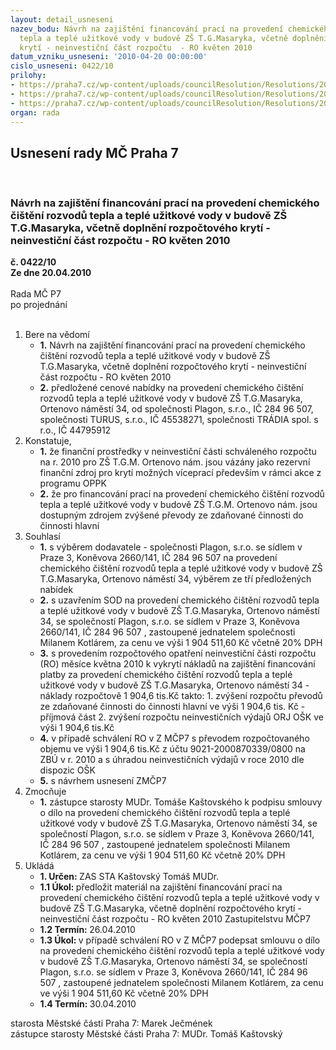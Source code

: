 ```yaml
---
layout: detail_usneseni
nazev_bodu: Návrh na zajištění financování prací na provedení chemického čištění rozvodů
  tepla a teplé užitkové vody v budově ZŠ T.G.Masaryka, včetně doplnění rozpočtového
  krytí - neinvestiční část rozpočtu  - RO květen 2010
datum_vzniku_usneseni: '2010-04-20 00:00:00'
cislo_usneseni: 0422/10
prilohy:
- https://praha7.cz/wp-content/uploads/councilResolution/Resolutions/20490/18-10-skmbt_60010041911060.tif
- https://praha7.cz/wp-content/uploads/councilResolution/Resolutions/20490/18-10-n%c3%a1vrh_is_pro_akci_tgm_969_tis._k%c4%8d.doc
- https://praha7.cz/wp-content/uploads/councilResolution/Resolutions/20490/18-10-tgmasatykcisteniz.doc
organ: rada
---
```

<div id="ucUsn_pList" class="usn">
	<span><h2>Usnesení rady MČ Praha 7 </h2>
<br></span><div class="standBody">
<span><h3>Návrh na zajištění financování prací na provedení chemického čištění rozvodů tepla a teplé užitkové vody v budově ZŠ T.G.Masaryka, včetně doplnění rozpočtového krytí - neinvestiční část rozpočtu  - RO květen 2010</h3></span><div class="center">
		<strong>č. 0422/10</strong><br>
	</div>
<div class="center">
		<strong>Ze dne 20.04.2010</strong><br><br>
	</div>Rada MČ P7<br> po projednání<br><br><ol>
<li>Bere na vědomí<ul>
<li>
<strong>1.</strong> Návrh na zajištění financování prací na provedení chemického čištění rozvodů tepla a teplé užitkové vody v budově ZŠ T.G.Masaryka, včetně doplnění rozpočtového krytí - neinvestiční část rozpočtu  - RO květen 2010</li>
<li>
<strong>2.</strong> předložené cenové nabídky  na  provedení  chemického čištění rozvodů tepla a teplé užitkové vody v budově ZŠ T.G.Masaryka, Ortenovo náměstí 34, od společnosti Plagon, s.r.o., IČ 284 96 507, společnosti TURUS, s.r.o., IČ 45538271, společnosti TRÁDIA spol. s r.o., IČ 44795912</li>
</ul>
</li>
<li>Konstatuje,<ul>
<li>
<strong>1.</strong> že finanční  prostředky v neinvestiční části schváleného rozpočtu na r. 2010 pro ZŠ T.G.M. Ortenovo nám. jsou vázány jako rezervní finanční zdroj pro krytí možných víceprací především v rámci akce z programu OPPK</li>
<li>
<strong>2.</strong> že pro financování prací na provedení chemického čištění rozvodů tepla a teplé užitkové vody v budově ZŠ T.G.M. Ortenovo nám. jsou dostupným zdrojem zvýšené převody ze zdaňované činnosti do činnosti hlavní</li>
</ul>
</li>
<li>Souhlasí<ul>
<li>
<strong>1.</strong> s výběrem dodavatele - společnosti  Plagon, s.r.o. se sídlem  v Praze 3, Koněvova 2660/141, IČ 284 96 507 na provedení  chemického čištění rozvodů tepla a teplé užitkové vody v budově ZŠ T.G.Masaryka, Ortenovo náměstí 34, výběrem ze tří předložených nabídek</li>
<li>
<strong>2.</strong> s uzavřením SOD na provedení  chemického čištění rozvodů tepla a teplé užitkové vody v budově ZŠ T.G.Masaryka, Ortenovo náměstí 34, se společností Plagon, s.r.o. se sídlem  v Praze 3, Koněvova 2660/141, IČ 284 96 507 , zastoupené jednatelem společnosti Milanem Kotlárem, za cenu ve výši 1 904 511,60 Kč včetně 20% DPH</li>
<li>
<strong>3.</strong> s provedením rozpočtového opatření neinvestiční části rozpočtu (RO)  měsíce května 2010 k vykrytí nákladů  na zajištění financování platby za provedení  chemického čištění rozvodů tepla a teplé užitkové vody v budově ZŠ T.G.Masaryka, Ortenovo náměstí 34 -   náklady rozpočtově 1 904,6 tis.Kč takto:                                                                                                                 1. zvýšení rozpočtu převodů ze zdaňované činnosti do činnosti hlavní ve výši        1 904,6 tis. Kč - příjmová část                                                                                          2. zvýšení rozpočtu neinvestičních výdajů ORJ OŠK  ve výši 1 904,6 tis.Kč</li>
<li>
<strong>4.</strong> v případě schválení RO v Z MČP7 s převodem rozpočtovaného objemu ve výši     1 904,6 tis.Kč z účtu 9021-2000870339/0800 na ZBÚ v r. 2010  a s úhradou neinvestičních výdajů v roce 2010 dle dispozic OŠK</li>
<li>
<strong>5.</strong> s návrhem usnesení ZMČP7</li>
</ul>
</li>
<li>Zmocňuje<ul><li>
<strong>1.</strong> zástupce starosty MUDr. Tomáše Kaštovského k podpisu smlouvy o dílo  na provedení  chemického čištění rozvodů tepla a teplé užitkové vody v budově ZŠ T.G.Masaryka, Ortenovo náměstí 34, se společností Plagon, s.r.o. se sídlem  v Praze 3, Koněvova 2660/141, IČ 284 96 507 , zastoupené jednatelem společnosti Milanem Kotlárem, za cenu ve výši 1 904 511,60 Kč včetně 20% DPH </li></ul>
</li>
<li>Ukládá<ul>
<li>
<strong>1. Určen: </strong>ZAS STA Kaštovský Tomáš MUDr.</li>
<li>
<strong>1.1 Úkol: </strong>předložit materiál na zajištění financování prací na provedení chemického čištění rozvodů tepla a teplé užitkové vody v budově ZŠ T.G.Masaryka, včetně doplnění rozpočtového krytí - neinvestiční část rozpočtu  - RO květen 2010 Zastupitelstvu MČP7</li>
<li>
<strong>1.2 Termín: </strong>26.04.2010</li>
<li>
<strong>1.3 Úkol: </strong>v případě schválení RO v Z MČP7 podepsat smlouvu  o dílo  na provedení  chemického čištění rozvodů tepla a teplé užitkové vody v budově ZŠ T.G.Masaryka, Ortenovo náměstí 34, se společností Plagon, s.r.o. se sídlem  v Praze 3, Koněvova 2660/141, IČ 284 96 507 , zastoupené jednatelem společnosti Milanem Kotlárem, za cenu ve výši 1 904 511,60 Kč včetně 20% DPH </li>
<li>
<strong>1.4 Termín: </strong>30.04.2010</li>
</ul>
</li>
</ol>starosta Městské části Praha 7: Marek Ječmének<br>zástupce starosty Městské části Praha 7: MUDr. Tomáš Kaštovský 
</div>
</div>